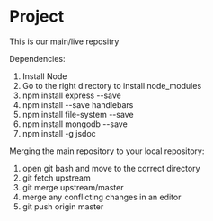 # Project
This is our main/live repositry

Dependencies:
1. Install Node
2. Go to the right directory to install node_modules
3. npm install express --save
4. npm install --save handlebars
5. npm install file-system --save
6. npm install mongodb --save
7. npm install -g jsdoc

Merging the main repository to your local repository:
1. open git bash and move to the correct directory
2. git fetch upstream
3. git merge upstream/master
4. merge any conflicting changes in an editor
5. git push origin master